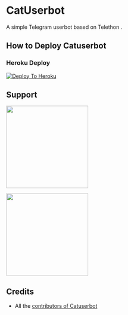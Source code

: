 # CatUserbot
A simple Telegram userbot based on Telethon .

## How to Deploy Catuserbot
### Heroku Deploy 
[![Deploy To Heroku](https://www.herokucdn.com/deploy/button.svg)](https://dashboard.heroku.com/new?template=https://github.com/Samarth-Dubey/CatTgUb)
  
## Support
   <a href="https://t.me/catuserbot17"><img src="https://img.shields.io/badge/Channel%20Support%3F-yes-green?&style=flat-square?&logo=telegram" width=220px></a></p>
   <a href="https://t.me/catuserbot_support"><img src="https://img.shields.io/badge/Group%20Support%3F-yes-green?&style=flat-square?&logo=telegram" width=220px></a></p>
   
## Credits
   - All the [contributors of Catuserbot](https://github.com/TgCatUB/catuserbot/graphs/contributors)
